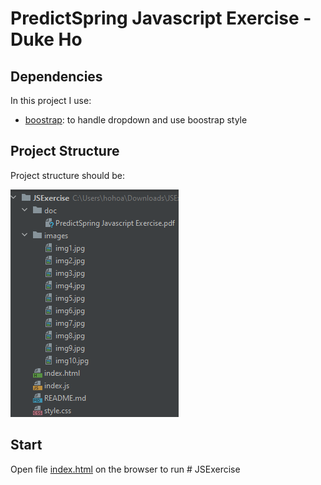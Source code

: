 # PredictSpring Javascript Exercise - Duke Ho

## Dependencies

In this project I use:
- [boostrap](https://getbootstrap.com/): to handle dropdown and use boostrap style

## Project Structure
Project structure should be:

![img.png](project_structure.png)

## Start
Open file [index.html](index.html) on the browser to run
#   J S E x e r c i s e 
 
 